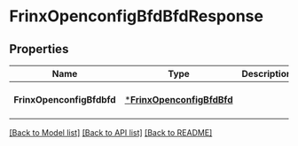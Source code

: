# FrinxOpenconfigBfdBfdResponse

## Properties
Name | Type | Description | Notes
------------ | ------------- | ------------- | -------------
**FrinxOpenconfigBfdbfd** | [***FrinxOpenconfigBfdBfd**](frinx.openconfig.bfd.Bfd.md) |  | [optional] [default to null]

[[Back to Model list]](../README.md#documentation-for-models) [[Back to API list]](../README.md#documentation-for-api-endpoints) [[Back to README]](../README.md)


